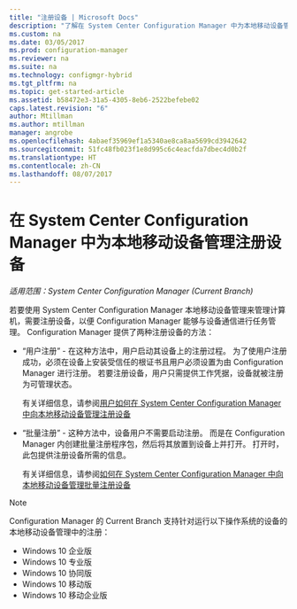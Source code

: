 ```yaml
---
title: "注册设备 | Microsoft Docs"
description: "了解在 System Center Configuration Manager 中为本地移动设备管理注册设备的方法。"
ms.custom: na
ms.date: 03/05/2017
ms.prod: configuration-manager
ms.reviewer: na
ms.suite: na
ms.technology: configmgr-hybrid
ms.tgt_pltfrm: na
ms.topic: get-started-article
ms.assetid: b58472e3-31a5-4305-8eb6-2522befebe02
caps.latest.revision: "6"
author: Mtillman
ms.author: mtillman
manager: angrobe
ms.openlocfilehash: 4abaef35969ef1a5340ae8ca8aa5699cd3942642
ms.sourcegitcommit: 51fc48fb023f1e8d995c6c4eacfda7dbec4d0b2f
ms.translationtype: HT
ms.contentlocale: zh-CN
ms.lasthandoff: 08/07/2017
---
```

# <a name="enroll-devices-for-on-premises-mobile-device-management-in-system-center-configuration-manager"></a>在 System Center Configuration Manager 中为本地移动设备管理注册设备

*适用范围：System Center Configuration Manager (Current Branch)*

若要使用 System Center Configuration Manager 本地移动设备管理来管理计算机，需要注册设备，以便 Configuration Manager 能够与设备通信进行任务管理。 Configuration Manager 提供了两种注册设备的方法：  

-   “用户注册” - 在这种方法中，用户启动其设备上的注册过程。 为了使用户注册成功，必须在设备上安装受信任的根证书且用户必须设置为由 Configuration Manager 进行注册。  若要注册设备，用户只需提供工作凭据，设备就被注册为可管理状态。  

     有关详细信息，请参阅[用户如何在 System Center Configuration Manager 中向本地移动设备管理注册设备](../../mdm/deploy-use/user-enroll-devices-on-premises-mdm.md)  

-   “批量注册” - 这种方法中，设备用户不需要启动注册。 而是在 Configuration Manager 内创建批量注册程序包，然后将其放置到设备上并打开。 打开时，此包提供注册设备所需的信息。  

     有关详细信息，请参阅[如何在 System Center Configuration Manager 中向本地移动设备管理批量注册设备](../../mdm/deploy-use/bulk-enroll-devices-on-premises-mdm.md)  

 > [!NOTE]  
>  Configuration Manager 的 Current Branch 支持针对运行以下操作系统的设备的本地移动设备管理中的注册：  
>   
>  -   Windows 10 企业版  
> -   Windows 10 专业版  
> -   Windows 10 协同版 
> -   Windows 10 移动版  
> -   Windows 10 移动企业版   
